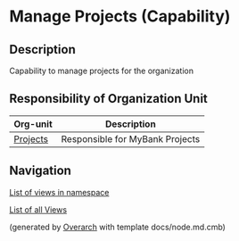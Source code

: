 
# Manage Projects (Capability)
## Description
Capability to manage projects for the organization


## Responsibility of Organization Unit
| Org-unit | Description |
|---|---|
| [Projects](../../mybank/project-management/project-management-unit.md)| Responsible for MyBank Projects |


## Navigation
[List of views in namespace](./views-in-namespace.md)

[List of all Views](../../views.md)


(generated by [Overarch](https://github.com/soulspace-org/overarch) with template docs/node.md.cmb)

